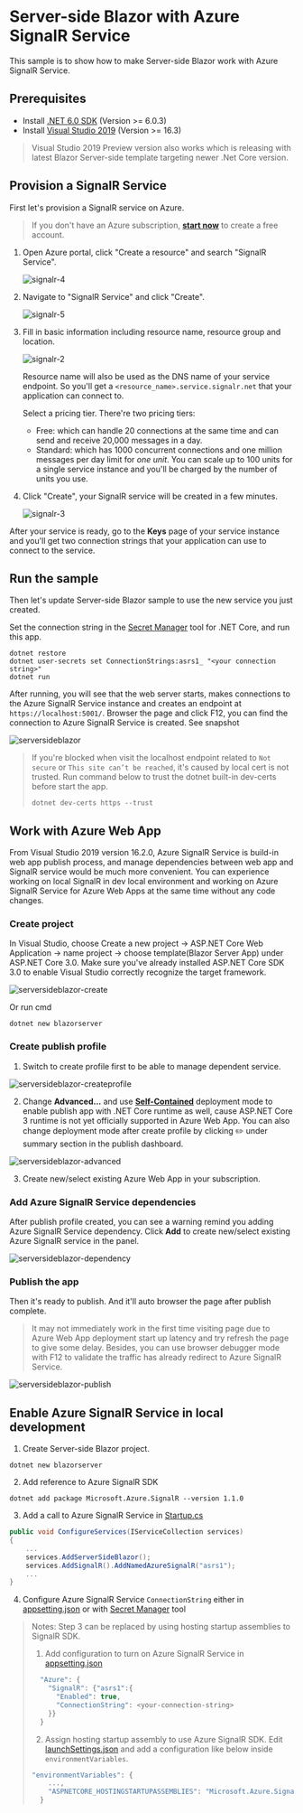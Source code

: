 # Server-side Blazor with Azure SignalR Service

This sample is to show how to make Server-side Blazor work with Azure SignalR Service.

## Prerequisites
* Install [.NET 6.0 SDK](https://dotnet.microsoft.com/en-us/download/dotnet/6.0) (Version >= 6.0.3)
* Install [Visual Studio 2019](https://visualstudio.microsoft.com/vs/) (Version >= 16.3)
> Visual Studio 2019 Preview version also works which is releasing with latest Blazor Server-side template targeting newer .Net Core version.

## Provision a SignalR Service

First let's provision a SignalR service on Azure. 
> If you don't have an Azure subscription, **[start now](https://azure.microsoft.com/en-us/free/)** to create a free account.

1. Open Azure portal, click "Create a resource" and search "SignalR Service".

   ![signalr-4](../../docs/images/signalr-4.png)

2. Navigate to "SignalR Service" and click "Create".
   
   ![signalr-5](../../docs/images/signalr-5.png)

3. Fill in basic information including resource name, resource group and location.

   ![signalr-2](../../docs/images/signalr-2.png)

   Resource name will also be used as the DNS name of your service endpoint. So you'll get a `<resource_name>.service.signalr.net` that your application can connect to.

   Select a pricing tier. There're two pricing tiers:
   
   * Free: which can handle 20 connections at the same time and can send and receive 20,000 messages in a day.
   * Standard: which has 1000 concurrent connections and one million messages per day limit for *one unit*. You can scale up to 100 units for a single service instance and you'll be charged by the number of units you use.

4. Click "Create", your SignalR service will be created in a few minutes.

   ![signalr-3](../../docs/images/signalr-3.png)

After your service is ready, go to the **Keys** page of your service instance and you'll get two connection strings that your application can use to connect to the service.

## Run the sample

Then let's update Server-side Blazor sample to use the new service you just created.

Set the connection string in the [Secret Manager](https://docs.microsoft.com/en-us/aspnet/core/security/app-secrets?view=aspnetcore-2.1&tabs=visual-studio#secret-manager) tool for .NET Core, and run this app.

```
dotnet restore
dotnet user-secrets set ConnectionStrings:asrs1_ "<your connection string>"
dotnet run
```

After running, you will see that the web server starts, makes connections to the Azure SignalR Service instance and creates an endpoint at `https://localhost:5001/`. Browser the page and click F12, you can find the connection to Azure SignalR Service is created. See snapshot 

![serversideblazor](../../docs/images/serversideblazor.png)

> If you're blocked when visit the localhost endpoint related to `Not secure` or `This site can’t be reached`, it's caused by local cert is not trusted. Run command below to trust the dotnet built-in dev-certs before start the app.
> ```
> dotnet dev-certs https --trust
> ```

## Work with Azure Web App

From Visual Studio 2019 version 16.2.0, Azure SignalR Service is build-in web app publish process, and manage dependencies between web app and SignalR service would be much more convenient. You can experience working on local SignalR in dev local environment and working on Azure SignalR Service for Azure Web Apps at the same time without any code changes.

### Create project

In Visual Studio, choose Create a new project -> ASP.NET Core Web Application -> name project -> choose template(Blazor Server App) under ASP.NET Core 3.0. Make sure you've already installed ASP.NET Core SDK 3.0 to enable Visual Studio correctly recognize the target framework.

![serversideblazor-create](../../docs/images/serversideblazor-create.png)

Or run cmd
```
dotnet new blazorserver 
```

### Create publish profile
1. Switch to create profile first to be able to manage dependent service.
   
![serversideblazor-createprofile](../../docs/images/serversideblazor-createprofile.png)

2. Change **Advanced...** and use [**Self-Contained**](https://docs.microsoft.com/en-us/dotnet/core/deploying/#self-contained-deployments-scd) deployment mode to enable publish app with .NET Core runtime as well, cause ASP.NET Core 3 runtime is not yet officially supported in Azure Web App. You can also change deployment mode after create profile by clicking :pencil2: under summary section in the publish dashboard.

![serversideblazor-advanced](../../docs/images/serversideblazor-advanced.png)

3. Create new/select existing Azure Web App in your subscription.

### Add Azure SignalR Service dependencies

After publish profile created, you can see a warning remind you adding Azure SignalR Service dependency. Click **Add** to create new/select existing Azure SignalR service in the panel.

![serversideblazor-dependency](../../docs/images/serversideblazor-dependency.png)

### Publish the app

Then it's ready to publish. And it'll auto browser the page after publish complete. 
> It may not immediately work in the first time visiting page due to Azure Web App deployment start up latency and try refresh the page to give some delay.
> Besides, you can use browser debugger mode with F12 to validate the traffic has already redirect to Azure SignalR Service.

![serversideblazor-publish](../../docs/images/serversideblazor-publish.png)

## Enable Azure SignalR Service in local development

1. Create Server-side Blazor project.

```
dotnet new blazorserver 
```

2. Add reference to Azure SignalR SDK
   
```
dotnet add package Microsoft.Azure.SignalR --version 1.1.0
```

3. Add a call to Azure SignalR Service in [Startup.cs](Startup.cs)
   
```cs
public void ConfigureServices(IServiceCollection services)
{
    ...
    services.AddServerSideBlazor();
    services.AddSignalR().AddNamedAzureSignalR("asrs1");
    ...
}
```

4. Configure Azure SignalR Service `ConnectionString` either in [appsetting.json](appsettings.json) or with [Secret Manager](https://docs.microsoft.com/en-us/aspnet/core/security/app-secrets?view=aspnetcore-2.1&tabs=visual-studio#secret-manager) tool

> Notes: Step 3 can be replaced by using hosting startup assemblies to SignalR SDK.
> 
> 1. Add configuration to turn on Azure SignalR Service in [appsetting.json](appsettings.json)
> ```js
>   "Azure": {
>     "SignalR": {"asrs1":{
>       "Enabled": true,
>       "ConnectionString": <your-connection-string>
>     }}
>   }
> ```
> 
> 2. Assign hosting startup assembly to use Azure SignalR SDK. Edit [launchSettings.json](Properties/launchSettings.json) and add a configuration like below inside `environmentVariables`.
> ```js
> "environmentVariables": {
>     ...,
>     "ASPNETCORE_HOSTINGSTARTUPASSEMBLIES": "Microsoft.Azure.SignalR"
>   }
> ```